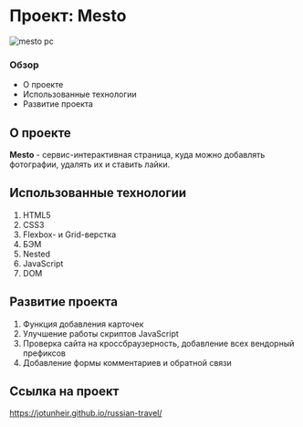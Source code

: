 # Проект: Mesto

![mesto pc](https://user-images.githubusercontent.com/124284407/233685434-9c1e3be1-2397-42b5-b0ed-e4f49773dc5e.png)

### Обзор
* О проекте
* Использованные технологии
* Развитие проекта

## **О проекте**

**Mesto** - сервис-интерактивная страница, куда можно добавлять фотографии, удалять их и ставить лайки.  

## **Использованные технологии**

1. HTML5  
2. CSS3  
3. Flexbox- и Grid-верстка  
4. БЭМ  
5. Nested  
6. JavaScript
7. DOM

## **Развитие проекта**

1. Функция добавления карточек
2. Улучшение работы скриптов JavaScript  
3. Проверка сайта на кроссбраузерность, добавление всех вендорный префиксов  
4. Добавление формы комментариев и обратной связи  
  
## **Ссылка на проект**  
https://jotunheir.github.io/russian-travel/
